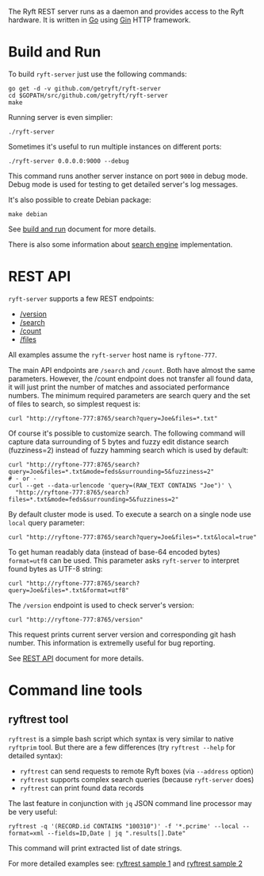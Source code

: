 The Ryft REST server runs as a daemon and provides access to the Ryft hardware.
It is written in [Go](https://golang.org/) using [Gin](https://github.com/gin-gonic/gin) HTTP framework.

# Build and Run

To build `ryft-server` just use the following commands:

```{.sh}
go get -d -v github.com/getryft/ryft-server
cd $GOPATH/src/github.com/getryft/ryft-server
make
```

Running server is even simplier:

```{.sh}
./ryft-server
```

Sometimes it's useful to run multiple instances on different ports:

```{.sh}
./ryft-server 0.0.0.0:9000 --debug
```

This command runs another server instance on port `9000` in debug mode.
Debug mode is used for testing to get detailed server's log messages.

It's also possible to create Debian package:

```{.sh}
make debian
```

See [build and run](./docs/buildandrun.md) document for more details.

There is also some information about [search engine](./docs/search.md) implementation.


# REST API

`ryft-server` supports a few REST endpoints:

  - [/version](./docs/restapi.md#version)
  - [/search](./docs/restapi.md#search)
  - [/count](./docs/restapi.md#count)
  - [/files](./docs/restapi.md#files)

All examples assume the `ryft-server` host name is `ryftone-777`.

The main API endpoints are `/search` and `/count`. Both have almost the same parameters.
However, the /count endpoint does not transfer all found data, it will just print the number of matches and associated performance numbers.
The minimum required parameters are search query and the set of files to search, so simplest request is:

```{.sh}
curl "http://ryftone-777:8765/search?query=Joe&files=*.txt"
```

Of course it's possible to customize search. The following command will capture data surrounding of 5 bytes 
and fuzzy edit distance search (fuzziness=2) instead of fuzzy hamming search which is used by default:

```{.sh}
curl "http://ryftone-777:8765/search?query=Joe&files=*.txt&mode=feds&surrounding=5&fuzziness=2"
# - or -
curl --get --data-urlencode 'query=(RAW_TEXT CONTAINS "Joe")' \
  "http://ryftone-777:8765/search?files=*.txt&mode=feds&surrounding=5&fuzziness=2"
```

By default cluster mode is used. To execute a search on a single node use `local` query parameter:

```{.sh}
curl "http://ryftone-777:8765/search?query=Joe&files=*.txt&local=true"
```

To get human readably data (instead of base-64 encoded bytes) `format=utf8` can be used.
This parameter asks `ryft-server` to interpret found bytes as UTF-8 string:

```{.sh}
curl "http://ryftone-777:8765/search?query=Joe&files=*.txt&format=utf8"
```

The `/version` endpoint is used to check server's version:

```{.sh}
curl "http://ryftone-777:8765/version"
```

This request prints current server version and corresponding git hash number.
This information is extremelly useful for bug reporting.


See [REST API](./docs/restapi.md) document for more details.


# Command line tools

## ryftrest tool

`ryftrest` is a simple bash script which syntax is very similar to native `ryftprim` tool.
But there are a few differences (try `ryftrest --help` for detailed syntax):

- `ryftrest` can send requests to remote Ryft boxes (via `--address` option)
- `ryftrest` supports complex search queries (because `ryft-server` does)
- `ryftrest` can print found data records

The last feature in conjunction with `jq` JSON command line processor may be very useful:

```{.sh}
ryftrest -q '(RECORD.id CONTAINS "100310")' -f '*.pcrime' --local --format=xml --fields=ID,Date | jq ".results[].Date"
```

This command will print extracted list of date strings.

For more detailed examples see:
[ryftrest sample 1](./docs/demo-2015-04-28.md) and [ryftrest sample 2](./docs/demo-2015-05-12.md)

